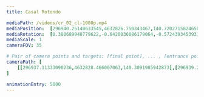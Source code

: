 ```yaml
---
title: Casal Rotondo

mediaPath: /videos/cr_02_cl-1080p.mp4
mediaPosition:  [296940.25140633545,4632826.750343467,140.72027158246507]
mediaRotation:  [0.380689948779622,-0.6420036086179064,-0.5724393453931962,0.33944031178627554]
mediaScale: 1
cameraFOV: 35

# Pair of camera points and targets: [final point], ... , [entrance point]
cameraPath: [
    [[296937.11333090236,4632828.466007063,140.3091985942873],[296939.2721188875,4632827.28574418,140.59198957455848]]
]

animationEntry: 5000
---
```

